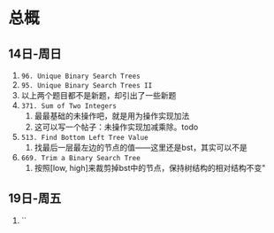 # 总概## 14日-周日1. `96. Unique Binary Search Trees`2. `95. Unique Binary Search Trees II`3. 以上两个题目都不是新题，却引出了一些新题4. `371. Sum of Two Integers`    1. 最最基础的未操作吧，就是用为操作实现加法    2. 这可以写一个帖子：未操作实现加减乘除。todo5. `513. Find Bottom Left Tree Value`    1. 找最后一层最左边的节点的值——这里还是bst，其实可以不是6. `669. Trim a Binary Search Tree`    1. 按照[low, high]来裁剪掉bst中的节点，保持树结构的相对结构不变"## 19日-周五1. ``